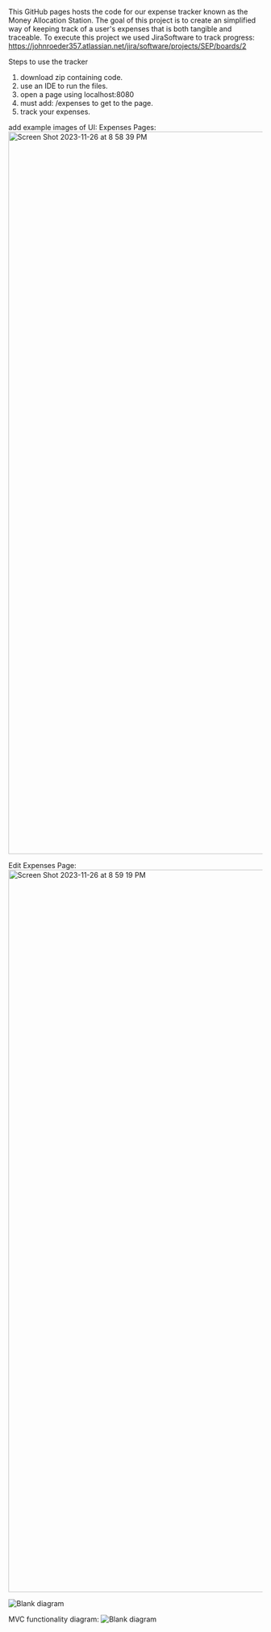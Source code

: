 This GitHub pages hosts the code for our expense tracker known as the Money Allocation Station. The goal of this project is to create an simplified way of keeping track of a user's expenses that is both tangible and traceable. To execute this project we used JiraSoftware to track progress: https://johnroeder357.atlassian.net/jira/software/projects/SEP/boards/2

Steps to use the tracker
1. download zip containing code.
2. use an IDE to run the files.
3. open a page using localhost:8080
4. must add: /expenses to get to the page.
5. track your expenses.

add example images of UI: 
Expenses Pages:
<img width="1430" alt="Screen Shot 2023-11-26 at 8 58 39 PM" src="https://github.com/JackBurright/SEProject/assets/122560394/57534252-b1b7-440c-b4d3-109e75f740af">

Edit Expenses Page:
<img width="1430" alt="Screen Shot 2023-11-26 at 8 59 19 PM" src="https://github.com/JackBurright/SEProject/assets/122560394/6185ca48-b5a3-4fc3-96f3-963715d65f28">

![Blank diagram](https://github.com/JackBurright/SEProject/assets/122560394/6185ca48-b5a3-4fc3-96f3-963715d65f28)


MVC functionality diagram: 
![Blank diagram](https://github.com/JackBurright/SEProject/assets/111766281/8d8134c1-e06e-418b-89f3-750fd4792e70)
